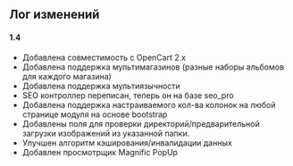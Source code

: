 ## Лог изменений

#### 1.4

* Добавлена совместимость с OpenCart 2.x
* Добавлена поддержка мультимагазинов (разные наборы альбомов для каждого магазина)
* Добавлена поддержка мультиязычности
* SEO контроллер переписан, теперь он на базе seo_pro
* Добавлена поддержка настраиваемого кол-ва колонок на любой странице модуля на основе bootstrap
* Добавлены поля для проверки директорий/предварительной загрузки изображений из указанной папки.
* Улучшен алгоритм кэширования/инвалидации данных
* Добавлен просмотрщик Magnific PopUp

